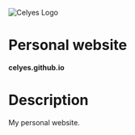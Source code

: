 
![Celyes Logo](http://b.up-00.com/2018/02/151821732343771.png)

# Personal website
**celyes.github.io**
# Description

My personal website.

